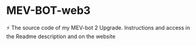 # MEV-BOT-web3
⚡️ The source code of my MEV-bot 2 Upgrade. Instructions and access in the Readme description and on the website
